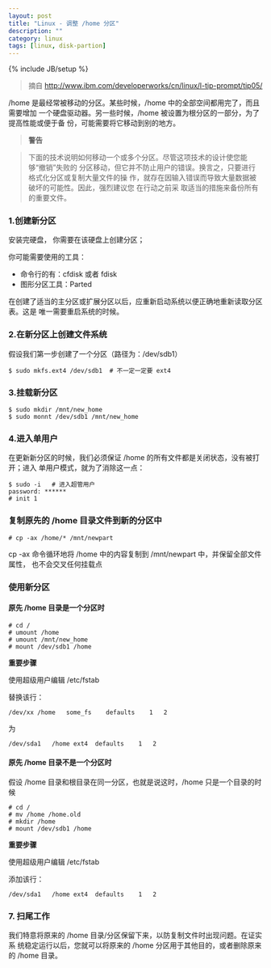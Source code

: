 ```yaml
---
layout: post
title: "Linux - 调整 /home 分区"
description: ""
category: linux
tags: [linux, disk-partion]
---
```

{% include JB/setup %}

> 摘自 http://www.ibm.com/developerworks/cn/linux/l-tip-prompt/tip05/

/home 是最经常被移动的分区。某些时候，/home 中的全部空间都用完了，而且需要增加
一个硬盘驱动器。另一些时候，/home 被设置为根分区的一部分，为了提高性能或便于备
份，可能需要将它移动到别的地方。

> **警告**

> 下面的技术说明如何移动一个或多个分区。尽管这项技术的设计使您能够“撤销”失败的
分区移动，但它并不防止用户的错误。换言之，只要进行格式化分区或复制大量文件的操
作，就存在因输入错误而导致大量数据被破坏的可能性。因此，强烈建议您 在行动之前采
取适当的措施来备份所有的重要文件。

### 1.创建新分区

安装完硬盘， 你需要在该硬盘上创建分区；

你可能需要使用的工具：

+ 命令行的有：cfdisk 或者 fdisk
+ 图形分区工具：Parted

在创建了适当的主分区或扩展分区以后，应重新启动系统以便正确地重新读取分区表。这是
唯一需要重启系统的时候。

### 2.在新分区上创建文件系统

假设我们第一步创建了一个分区（路径为：/dev/sdb1）

    $ sudo mkfs.ext4 /dev/sdb1  # 不一定一定要 ext4

### 3.挂载新分区

    $ sudo mkdir /mnt/new_home
    $ sudo monnt /dev/sdb1 /mnt/new_home

### 4.进入单用户

在更新新分区的时候，我们必须保证 /home 的所有文件都是关闭状态，没有被打开；进入
单用户模式，就为了消除这一点：

    $ sudo -i   # 进入超管用户
    password: ******
    # init 1    

### 复制原先的 /home 目录文件到新的分区中
    
    # cp -ax /home/* /mnt/newpart

cp -ax 命令循环地将 /home 中的内容复制到 /mnt/newpart 中，并保留全部文件属性，
也不会交叉任何挂载点

### 使用新分区

#### 原先 /home 目录是一个分区时

    # cd /
    # umount /home
    # umount /mnt/new_home
    # mount /dev/sdb1 /home

**重要步骤**

使用超级用户编辑 /etc/fstab

替换该行：

    /dev/xx /home   some_fs    defaults    1   2

为

    /dev/sda1   /home ext4  defaults    1   2

#### 原先 /home 目录不是一个分区时

假设 /home 目录和根目录在同一分区，也就是说这时，/home 只是一个目录的时候

    # cd /
    # mv /home /home.old
    # mkdir /home      
    # mount /dev/sdb1 /home

**重要步骤**

使用超级用户编辑 /etc/fstab

添加该行：

    /dev/sda1   /home ext4  defaults    1   2

### 7. 扫尾工作
我们特意将原来的 /home 目录/分区保留下来，以防复制文件时出现问题。在证实系
统稳定运行以后，您就可以将原来的 /home 分区用于其他目的，或者删除原来的 
/home 目录。
